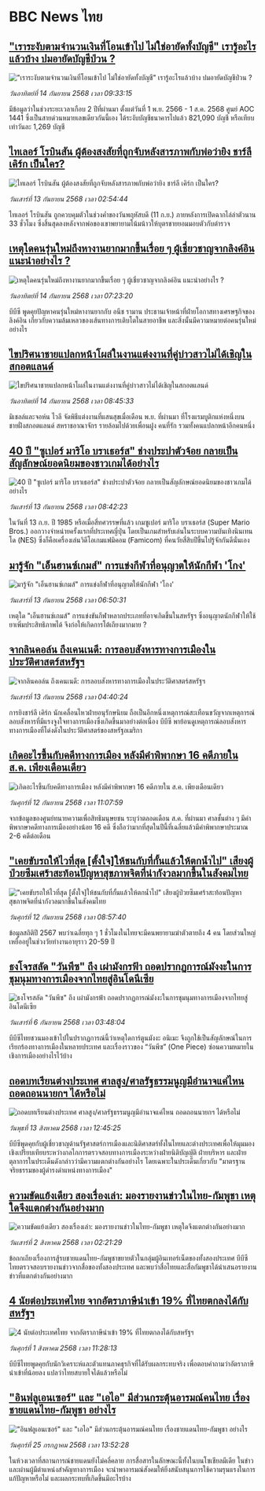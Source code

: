 # BBC News ไทย## ["เราระงับตามจำนวนเงินที่โอนเข้าไป ไม่ใช่อายัดทั้งบัญชี" เรารู้อะไรแล้วบ้าง ปมอายัดบัญชีป่วน ?](https://www.bbc.com/thai/articles/cwyln7x2yw8o?at_medium=RSS&at_campaign=rss?at_campaign=githubrss)!["เราระงับตามจำนวนเงินที่โอนเข้าไป ไม่ใช่อายัดทั้งบัญชี" เรารู้อะไรแล้วบ้าง ปมอายัดบัญชีป่วน ?](https://ichef.bbci.co.uk/ace/ws/240/cpsprodpb/c1f1/live/f6deb4d0-9135-11f0-bcd1-793ab4f2094f.jpg)_วันอาทิตย์ที่ 14 กันยายน 2568 เวลา 09:33:15_มีข้อมูลว่าในช่วงระยะเวลาเกือบ 2 ปีที่ผ่านมา ตั้งแต่วันที่ 1 พ.ย. 2566 - 1 ส.ค. 2568 ศูนย์ AOC 1441 ซึ่งเป็นสายด่วนหมายเลขเดียวกันนี้เอง ได้ระงับบัญชีธนาคารไปแล้ว 821,090 บัญชี หรือเทียบเท่าวันละ 1,269 บัญชี## [ไทเลอร์ โรบินสัน ผู้ต้องสงสัยที่ถูกจับหลังสารภาพกับพ่อว่ายิง ชาร์ลี เคิร์ก เป็นใคร?](https://www.bbc.com/thai/articles/cgrq2ldpjzpo?at_medium=RSS&at_campaign=rss?at_campaign=githubrss)![ไทเลอร์ โรบินสัน ผู้ต้องสงสัยที่ถูกจับหลังสารภาพกับพ่อว่ายิง ชาร์ลี เคิร์ก เป็นใคร?](https://ichef.bbci.co.uk/ace/ws/240/cpsprodpb/af70/live/a2681d70-9049-11f0-84c8-99de564f0440.png)_วันเสาร์ที่ 13 กันยายน 2568 เวลา 02:54:44_ไทเลอร์ โรบินสัน ถูกควบคุมตัวในช่วงค่ำของวันพฤหัสบดี (11 ก.ย.) ภายหลังการเปิดฉากไล่ล่าตัวนาน 33 ชั่วโมง ซึ่งสิ้นสุดลงหลังจากพ่อของเขาพยายามโน้มน้าวให้บุตรชายยอมมอบตัวกับตำรวจ## [เหตุใดคนรุ่นใหม่ถึงหางานยากมากขึ้นเรื่อย ๆ ผู้เชี่ยวชาญจากลิงค์อิน แนะนำอย่างไร ?](https://www.bbc.com/thai/articles/cjd134l2r8lo?at_medium=RSS&at_campaign=rss?at_campaign=githubrss)![เหตุใดคนรุ่นใหม่ถึงหางานยากมากขึ้นเรื่อย ๆ ผู้เชี่ยวชาญจากลิงค์อิน แนะนำอย่างไร ?](https://ichef.bbci.co.uk/ace/ws/240/cpsprodpb/d6aa/live/8c4e1920-874f-11f0-97b2-4f0915b1f285.jpg)_วันอาทิตย์ที่ 14 กันยายน 2568 เวลา 07:23:20_บีบีซี พูดคุยปัญหาคนรุ่นใหม่หางานยากกับ อนีช รามาน ประธานเจ้าหน้าที่ฝ่ายโอกาสทางเศรษฐกิจของลิงค์อิน เกี่ยวกับความล้มเหลวของเส้นทางการเติบโตในสายอาชีพ และสิ่งนั้นมีความหมายต่อคนรุ่นใหม่อย่างไร## [ไขปริศนาชายแปลกหน้าโผล่ในงานแต่งงานที่คู่บ่าวสาวไม่ได้เชิญในสกอตแลนด์](https://www.bbc.com/thai/articles/c059n730q30o?at_medium=RSS&at_campaign=rss?at_campaign=githubrss)![ไขปริศนาชายแปลกหน้าโผล่ในงานแต่งงานที่คู่บ่าวสาวไม่ได้เชิญในสกอตแลนด์](https://ichef.bbci.co.uk/ace/ws/240/cpsprodpb/0865/live/4f0c80a0-8fd9-11f0-9cf6-cbf3e73ce2b9.jpg)_วันอาทิตย์ที่ 14 กันยายน 2568 เวลา 08:45:33_มิเชลล์และจอห์น ไวลี จัดพิธีแต่งงานที่แสนสุขเมื่อเดือน พ.ย. ที่ผ่านมา ที่โรงแรมบูติกแห่งหนึ่งบนชายฝั่งสกอตแลนด์ สหราชอาณาจักร รายล้อมไปด้วยเพื่อนฝูง คนที่รัก รวมทั้งคนแปลกหน้าอีกคนหนึ่ง## [40 ปี "ซูเปอร์ มาริโอ บราเธอร์ส" ช่างประปาตัวจ้อย กลายเป็นสัญลักษณ์ยอดนิยมของชาวเกมได้อย่างไร](https://www.bbc.com/thai/articles/cn82rnddxkgo?at_medium=RSS&at_campaign=rss?at_campaign=githubrss)![40 ปี "ซูเปอร์ มาริโอ บราเธอร์ส" ช่างประปาตัวจ้อย กลายเป็นสัญลักษณ์ยอดนิยมของชาวเกมได้อย่างไร](https://ichef.bbci.co.uk/ace/ws/240/cpsprodpb/e2a8/live/a707fb20-8cb6-11f0-9cf6-cbf3e73ce2b9.jpg)_วันเสาร์ที่ 13 กันยายน 2568 เวลา 08:42:23_ในวันที่ 13 ก.ย. ปี 1985 หรือเมื่อสี่ทศวรรษที่แล้ว เกมซูเปอร์ มาริโอ บราเธอร์ส (Super Mario Bros.) ออกวางจำหน่ายครั้งแรกที่ประเทศญี่ปุ่น โดยเป็นเกมสำหรับเล่นในระบบความบันเทิงนินเทนโด (NES) ซึ่งก็คือเครื่องเล่นวิดีโอเกมแฟมิคอม (Famicom) ที่คนวัยสี่สิบปีขึ้นไปรู้จักกันดีนั่นเอง## [มารู้จัก "เอ็นฮานซ์เกมส์" การแข่งกีฬาที่อนุญาตให้นักกีฬา 'โกง' ](https://www.bbc.com/thai/articles/cx2504z84ndo?at_medium=RSS&at_campaign=rss?at_campaign=githubrss)![มารู้จัก "เอ็นฮานซ์เกมส์" การแข่งกีฬาที่อนุญาตให้นักกีฬา 'โกง' ](https://ichef.bbci.co.uk/ace/ws/240/cpsprodpb/0c14/live/e630d970-8f1d-11f0-8ce3-5fb6152ae494.jpg)_วันเสาร์ที่ 13 กันยายน 2568 เวลา 06:50:31_เหตุใด "เอ็นฮานซ์เกมส์" การแข่งขันกีฬาหลากประเภทที่อาจเกิดขึ้นในสหรัฐฯ ซึ่งอนุญาตนักกีฬาให้ใช้ยาเพิ่มประสิทธิภาพได้ จึงก่อให้เกิดการโต้เถียงมากมาย ?## [จากลินคอล์น ถึงเคนเนดี: การลอบสังหารทางการเมืองในประวัติศาสตร์สหรัฐฯ](https://www.bbc.com/thai/articles/cq65yg5871mo?at_medium=RSS&at_campaign=rss?at_campaign=githubrss)![จากลินคอล์น ถึงเคนเนดี: การลอบสังหารทางการเมืองในประวัติศาสตร์สหรัฐฯ](https://ichef.bbci.co.uk/ace/ws/240/cpsprodpb/df6f/live/96cdc230-8f09-11f0-b069-3732c8608f35.jpg)_วันเสาร์ที่ 13 กันยายน 2568 เวลา 04:40:24_การยิงชาร์ลี เคิร์ก นักเคลื่อนไหวฝ่ายอนุรักษนิยม ถือเป็นอีกหนึ่งเหตุการณ์สะเทือนขวัญจากเหตุการณ์ลอบสังหารที่มีแรงจูงใจทางการเมืองซึ่งเกิดขึ้นมาอย่างต่อเนื่อง บีบีซี พาย้อนดูเหตุการณ์ลอบสังหารทางการเมืองที่โด่งดังในประวัติศาสตร์ของสหรัฐอเมริกา## [เกิดอะไรขึ้นกับคดีทางการเมือง หลังมีคำพิพากษา 16 คดีภายใน ส.ค. เพียงเดือนเดียว](https://www.bbc.com/thai/articles/c864pjwpw3go?at_medium=RSS&at_campaign=rss?at_campaign=githubrss)![เกิดอะไรขึ้นกับคดีทางการเมือง หลังมีคำพิพากษา 16 คดีภายใน ส.ค. เพียงเดือนเดียว](https://ichef.bbci.co.uk/ace/ws/240/cpsprodpb/6ec6/live/b061dc80-8fc8-11f0-84c8-99de564f0440.jpg)_วันศุกร์ที่ 12 กันยายน 2568 เวลา 11:07:59_จากข้อมูลของศูนย์ทนายความเพื่อสิทธิมนุษยชน ระบุว่าตลอดเดือน ส.ค. ที่ผ่านมา ศาลชั้นต่าง ๆ มีคำพิพากษาคดีทางการเมืองอย่างน้อย 16 คดี ซึ่งถือว่ามากที่สุดในปีนี้ที่เฉลี่ยแล้วมีคำพิพากษาประมาณ 2-6 คดีต่อเดือน## ["เคยขับรถให้ไวที่สุด [ตั้งใจ]ให้ชนกับที่กั้นแล้วให้ตกน้ำไป" เสียงผู้ป่วยซึมเศร้าสะท้อนปัญหาสุขภาพจิตที่น่ากังวลมากขึ้นในสังคมไทย](https://www.bbc.com/thai/articles/ce3yl15jgjzo?at_medium=RSS&at_campaign=rss?at_campaign=githubrss)!["เคยขับรถให้ไวที่สุด [ตั้งใจ]ให้ชนกับที่กั้นแล้วให้ตกน้ำไป" เสียงผู้ป่วยซึมเศร้าสะท้อนปัญหาสุขภาพจิตที่น่ากังวลมากขึ้นในสังคมไทย](https://ichef.bbci.co.uk/ace/ws/240/cpsprodpb/e178/live/b6d139f0-8e6d-11f0-b391-6936825093bd.jpg)_วันศุกร์ที่ 12 กันยายน 2568 เวลา 08:57:40_ข้อมูลสถิติปี 2567 พบว่าเฉลี่ยทุก ๆ 1 ชั่วโมงในไทยจะมีคนพยายามฆ่าตัวตายถึง 4 คน โดยส่วนใหญ่เหยื่ออยู่ในช่วงวัยทำงานอายุราว 20-59 ปี## [ธงโจรสลัด "วันพีซ" ถึง เผ่ามังกรฟ้า ถอดปรากฏการณ์มังงะในการชุมนุมทางการเมืองจากไทยสู่อินโดนีเซีย](https://www.bbc.com/thai/articles/cm2123j7vlyo?at_medium=RSS&at_campaign=rss?at_campaign=githubrss)![ธงโจรสลัด "วันพีซ" ถึง เผ่ามังกรฟ้า ถอดปรากฏการณ์มังงะในการชุมนุมทางการเมืองจากไทยสู่อินโดนีเซีย](https://ichef.bbci.co.uk/ace/ws/240/cpsprodpb/5ae3/live/e67034c0-87bc-11f0-84c8-99de564f0440.jpg)_วันเสาร์ที่ 6 กันยายน 2568 เวลา 03:48:04_บีบีซีไทยชวนมองเข้าไปในปรากฏการณ์นี้ว่าเหตุใดการ์ตูนมังงะ อนิเมะ จึงถูกใช้เป็นสัญลักษณ์ในการเรียกร้องทางการเมืองในหลายประเทศ และเรื่องราวของ “วันพีซ” (One Piece)  ซ่อนความหมายในเชิงการเมืองอย่างไรไว้บ้าง## [ถอดบทเรียนต่างประเทศ ศาลสูง/ศาลรัฐธรรมนูญมีอำนาจแค่ไหน ถอดถอนนายกฯ ได้หรือไม่](https://www.bbc.com/thai/articles/c2d02kj6rkdo?at_medium=RSS&at_campaign=rss?at_campaign=githubrss)![ถอดบทเรียนต่างประเทศ ศาลสูง/ศาลรัฐธรรมนูญมีอำนาจแค่ไหน ถอดถอนนายกฯ ได้หรือไม่](https://ichef.bbci.co.uk/ace/ws/240/cpsprodpb/eb0e/live/3394c3e0-6154-11f0-9ac1-7909829e72c5.png)_วันพุธที่ 13 สิงหาคม 2568 เวลา 12:45:25_บีบีซีพูดคุยกับผู้เชี่ยวชาญด้านรัฐศาสตร์การเมืองและนิติศาสตร์ทั้งในไทยและต่างประเทศเพื่อให้มุมมองเชิงเปรียบเทียบระหว่างกลไกการตรวจสอบทางการเมืองระหว่างฝ่ายนิติบัญญัติ ฝ่ายบริหาร และฝ่ายตุลาการในประเด็นดังกล่าวว่ามีความแตกต่างกันอย่างไร โดยเฉพาะในประเด็นเกี่ยวกับ "มาตรฐานจริยธรรมของผู้ดำรงดำแหน่งทางการเมือง"## [ความขัดแย้งเดียว สองเรื่องเล่า: มองรายงานข่าวในไทย-กัมพูชา เหตุใดจึงแตกต่างกันอย่างมาก](https://www.bbc.com/thai/articles/ckgj9nj8q2yo?at_medium=RSS&at_campaign=rss?at_campaign=githubrss)![ความขัดแย้งเดียว สองเรื่องเล่า: มองรายงานข่าวในไทย-กัมพูชา เหตุใดจึงแตกต่างกันอย่างมาก](https://ichef.bbci.co.uk/ace/ws/240/cpsprodpb/c720/live/35ac2d10-6f48-11f0-af20-030418be2ca5.jpg)_วันเสาร์ที่ 2 สิงหาคม 2568 เวลา 02:21:29_ข้อถกเถียงเรื่องการสู้รบชายแดนไทย-กัมพูชาขยายตัวในกลุ่มผู้อินเทอร์เน็ตของทั้งสองประเทศ บีบีซีไทยตรวจสอบรายงานข่าวจากสื่อของทั้งสองประเทศ และพบว่าสื่อไทยและสื่อกัมพูชาได้นำเสนอรายงานข่าวที่แตกต่างกันอย่างมาก## [4 นัยต่อประเทศไทย จากอัตราภาษีนำเข้า 19% ที่ไทยตกลงได้กับสหรัฐฯ](https://www.bbc.com/thai/articles/c93982k10k5o?at_medium=RSS&at_campaign=rss?at_campaign=githubrss)![4 นัยต่อประเทศไทย จากอัตราภาษีนำเข้า 19% ที่ไทยตกลงได้กับสหรัฐฯ](https://ichef.bbci.co.uk/ace/ws/240/cpsprodpb/c593/live/72a04090-6ebb-11f0-af20-030418be2ca5.jpg)_วันศุกร์ที่ 1 สิงหาคม 2568 เวลา 11:28:13_บีบีซีไทยพูดคุยกับนักวิเคราะห์และตัวแทนภาคธุรกิจที่ได้รับผลกระทบจริง เพื่อตอบคำถามว่าอัตราภาษีนำเข้าที่น้อยลง แปลว่าไทยสบายใจได้แล้วหรือไม่## ["อินฟลูเอนเซอร์" และ "เอไอ" มีส่วนกระตุ้นอารมณ์คนไทย เรื่องชายแดนไทย-กัมพูชา อย่างไร](https://www.bbc.com/thai/articles/cj0m0d7gm88o?at_medium=RSS&at_campaign=rss?at_campaign=githubrss)!["อินฟลูเอนเซอร์" และ "เอไอ" มีส่วนกระตุ้นอารมณ์คนไทย เรื่องชายแดนไทย-กัมพูชา อย่างไร](https://ichef.bbci.co.uk/ace/ws/240/cpsprodpb/f22e/live/76f14110-695e-11f0-89ea-4d6f9851f623.jpg)_วันศุกร์ที่ 25 กรกฎาคม 2568 เวลา 13:52:28_ในห้วงเวลาที่สถานการณ์ชายแดนยังไม่คลี่คลาย การสื่อสารในลักษณะนี้ทั้งในบนโซเชียลมีเดีย ในข่าว และผ่านผู้มีตำแหน่งสำคัญทางการเมือง จะนำพาอารมณ์สังคมให้ยิ่งสนับสนุนการใช้ความรุนแรงในการแก้ปัญหาหรือไม่ และผลกระทบที่เกิดขึ้นมีอะไรบ้าง
